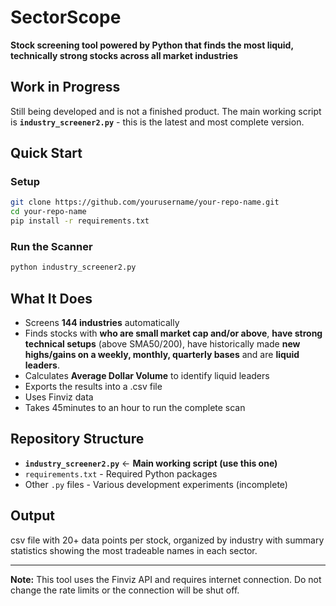  
# SectorScope

**Stock screening tool powered by Python that finds the most liquid, technically strong stocks across all market industries**

## Work in Progress

Still being developed and is not a finished product. The main working script is **`industry_screener2.py`** - this is the latest and most complete version.

## Quick Start

### Setup
```bash
git clone https://github.com/yourusername/your-repo-name.git
cd your-repo-name
pip install -r requirements.txt
```

### Run the Scanner
```bash
python industry_screener2.py
```

## What It Does

- Screens **144 industries** automatically
- Finds stocks with **who are small market cap and/or above**, **have strong technical setups** (above SMA50/200), have historically made **new highs/gains on a weekly, monthly, quarterly bases** and are **liquid leaders**.
- Calculates **Average Dollar Volume** to identify liquid leaders
- Exports the results into a .csv file
- Uses Finviz data
- Takes 45minutes to an hour to run the complete scan

## Repository Structure

- **`industry_screener2.py`** ← **Main working script (use this one)**
- `requirements.txt` - Required Python packages
- Other `.py` files - Various development experiments (incomplete)

## Output

csv file with 20+ data points per stock, organized by industry with summary statistics showing the most tradeable names in each sector.

---

**Note:** This tool uses the Finviz API and requires internet connection. Do not change the rate limits or the connection will be shut off.